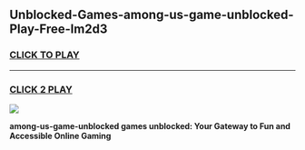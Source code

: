
## Unblocked-Games-among-us-game-unblocked-Play-Free-lm2d3
<h3>
<a href="https://premium76.site?title=among-us-game-unblocked&ref=23A">CLICK TO PLAY</a></h3>
<hr>

<h3>
<a href="https://premium76.site?title=among-us-game-unblocked&ref=23A">CLICK 2 PLAY</a>
  
</h3>

<a href="https://premium76.site?title=among-us-game-unblocked&ref=23A"><img src="https://clearcache.store/games.png"></a>


**among-us-game-unblocked games unblocked: Your Gateway to Fun and Accessible Online Gaming**

